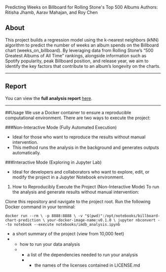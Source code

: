 Predicting Weeks on Billboard for Rolling Stone's Top 500 Albums
Authors: Ritisha Jhamb, Aarav Mahajan, and Roy Chen

## **About**  

This project builds a regression model using the k-nearest neighbors (kNN) algorithm to predict the number of weeks an album spends on the Billboard chart (weeks_on_billboard). By leveraging data from Rolling Stone’s “500 Greatest Albums of All Time” rankings, alongside information such as Spotify popularity, peak Billboard position, and release year, we aim to identify the key factors that contribute to an album’s longevity on the charts.

---

## Report
You can view the **full analysis report** [here](imdb_analysis.ipynb).

---
##Usage
We use a Docker container to ensure a reproducible computational environment. There are two ways to execute the project:

###Non-Interactive Mode (Fully Automated Execution)
- Ideal for those who want to reproduce the results without manual intervention.
- This method runs the analysis in the background and generates outputs automatically.

###Interactive Mode (Exploring in Jupyter Lab)
- Ideal for developers and collaborators who want to explore, edit, or modify the project in a Jupyter Notebook environment.

1. How to Reproducibly Execute the Project (Non-Interactive Mode)
To run the analysis and generate results without manual intervention:

Clone this repository and navigate to the project root. Run the following Docker command in your terminal:

`docker run --rm \
  -p 8888:8888 \
  -v "$(pwd)":/opt/notebooks/billboard-chart-prediction \
  your-docker-image-name:v0.1.0 \
  jupyter nbconvert --to notebook --execute notebooks/imdb_analysis.ipynb `

  

- a short summary of the project (view from 10,000 feet)
- - how to run your data analysis
  - - a list of the dependencies needed to run your analysis
    -  - the names of the licenses contained in LICENSE.md
